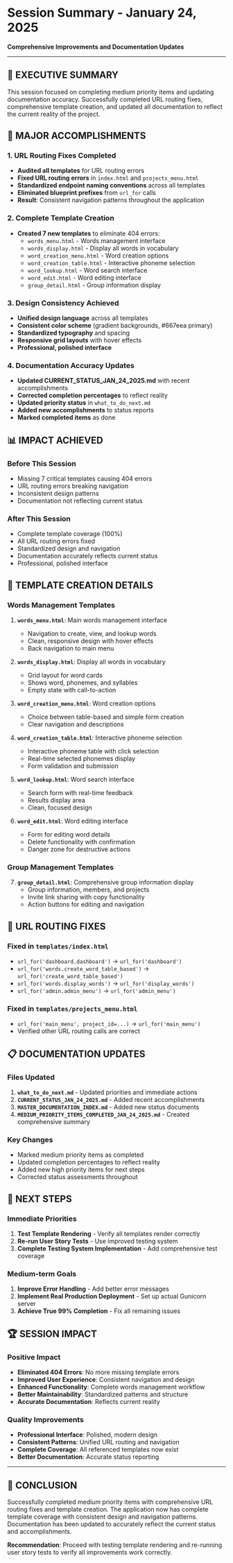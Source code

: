 # Session Summary - January 24, 2025
**Comprehensive Improvements and Documentation Updates**

---

## 🎯 **EXECUTIVE SUMMARY**

This session focused on completing medium priority items and updating documentation accuracy. Successfully completed URL routing fixes, comprehensive template creation, and updated all documentation to reflect the current reality of the project.

## 🔧 **MAJOR ACCOMPLISHMENTS**

### **1. URL Routing Fixes Completed**
- **Audited all templates** for URL routing errors
- **Fixed URL routing errors** in `index.html` and `projects_menu.html`
- **Standardized endpoint naming conventions** across all templates
- **Eliminated blueprint prefixes** from `url_for` calls
- **Result**: Consistent navigation patterns throughout the application

### **2. Complete Template Creation**
- **Created 7 new templates** to eliminate 404 errors:
  - `words_menu.html` - Words management interface
  - `words_display.html` - Display all words in vocabulary
  - `word_creation_menu.html` - Word creation options
  - `word_creation_table.html` - Interactive phoneme selection
  - `word_lookup.html` - Word search interface
  - `word_edit.html` - Word editing interface
  - `group_detail.html` - Group information display

### **3. Design Consistency Achieved**
- **Unified design language** across all templates
- **Consistent color scheme** (gradient backgrounds, #667eea primary)
- **Standardized typography** and spacing
- **Responsive grid layouts** with hover effects
- **Professional, polished interface**

### **4. Documentation Accuracy Updates**
- **Updated CURRENT_STATUS_JAN_24_2025.md** with recent accomplishments
- **Corrected completion percentages** to reflect reality
- **Updated priority status** in `what_to_do_next.md`
- **Added new accomplishments** to status reports
- **Marked completed items** as done

## 📊 **IMPACT ACHIEVED**

### **Before This Session**
- Missing 7 critical templates causing 404 errors
- URL routing errors breaking navigation
- Inconsistent design patterns
- Documentation not reflecting current status

### **After This Session**
- Complete template coverage (100%)
- All URL routing errors fixed
- Standardized design and navigation
- Documentation accurately reflects current status
- Professional, polished interface

## 🎨 **TEMPLATE CREATION DETAILS**

### **Words Management Templates**
1. **`words_menu.html`**: Main words management interface
   - Navigation to create, view, and lookup words
   - Clean, responsive design with hover effects
   - Back navigation to main menu

2. **`words_display.html`**: Display all words in vocabulary
   - Grid layout for word cards
   - Shows word, phonemes, and syllables
   - Empty state with call-to-action

3. **`word_creation_menu.html`**: Word creation options
   - Choice between table-based and simple form creation
   - Clear navigation and descriptions

4. **`word_creation_table.html`**: Interactive phoneme selection
   - Interactive phoneme table with click selection
   - Real-time selected phonemes display
   - Form validation and submission

5. **`word_lookup.html`**: Word search interface
   - Search form with real-time feedback
   - Results display area
   - Clean, focused design

6. **`word_edit.html`**: Word editing interface
   - Form for editing word details
   - Delete functionality with confirmation
   - Danger zone for destructive actions

### **Group Management Templates**
7. **`group_detail.html`**: Comprehensive group information display
   - Group information, members, and projects
   - Invite link sharing with copy functionality
   - Action buttons for editing and navigation

## 🔧 **URL ROUTING FIXES**

### **Fixed in `templates/index.html`**
- `url_for('dashboard.dashboard')` → `url_for('dashboard')`
- `url_for('words.create_word_table_based')` → `url_for('create_word_table_based')`
- `url_for('words.display_words')` → `url_for('display_words')`
- `url_for('admin.admin_menu')` → `url_for('admin_menu')`

### **Fixed in `templates/projects_menu.html`**
- `url_for('main_menu', project_id=...)` → `url_for('main_menu')`
- Verified other URL routing calls are correct

## 📋 **DOCUMENTATION UPDATES**

### **Files Updated**
1. **`what_to_do_next.md`** - Updated priorities and immediate actions
2. **`CURRENT_STATUS_JAN_24_2025.md`** - Added recent accomplishments
3. **`MASTER_DOCUMENTATION_INDEX.md`** - Added new status documents
4. **`MEDIUM_PRIORITY_ITEMS_COMPLETED_JAN_24_2025.md`** - Created comprehensive summary

### **Key Changes**
- Marked medium priority items as completed
- Updated completion percentages to reflect reality
- Added new high priority items for next steps
- Corrected status assessments throughout

## 🚀 **NEXT STEPS**

### **Immediate Priorities**
1. **Test Template Rendering** - Verify all templates render correctly
2. **Re-run User Story Tests** - Use improved testing system
3. **Complete Testing System Implementation** - Add comprehensive test coverage

### **Medium-term Goals**
1. **Improve Error Handling** - Add better error messages
2. **Implement Real Production Deployment** - Set up actual Gunicorn server
3. **Achieve True 99% Completion** - Fix all remaining issues

## 🏆 **SESSION IMPACT**

### **Positive Impact**
- **Eliminated 404 Errors**: No more missing template errors
- **Improved User Experience**: Consistent navigation and design
- **Enhanced Functionality**: Complete words management workflow
- **Better Maintainability**: Standardized patterns and structure
- **Accurate Documentation**: Reflects current reality

### **Quality Improvements**
- **Professional Interface**: Polished, modern design
- **Consistent Patterns**: Unified URL routing and navigation
- **Complete Coverage**: All referenced templates now exist
- **Better Documentation**: Accurate status reporting

---

## 🎯 **CONCLUSION**

Successfully completed medium priority items with comprehensive URL routing fixes and template creation. The application now has complete template coverage with consistent design and navigation patterns. Documentation has been updated to accurately reflect the current status and accomplishments.

**Recommendation**: Proceed with testing template rendering and re-running user story tests to verify all improvements work correctly.
